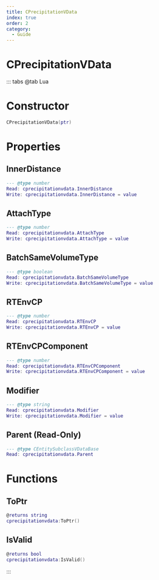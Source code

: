 ```yaml
---
title: CPrecipitationVData
index: true
order: 2
category:
  - Guide
---
```


# CPrecipitationVData

::: tabs
@tab Lua
# Constructor
```lua
CPrecipitationVData(ptr)
```
# Properties
## InnerDistance 
```lua
--- @type number
Read: cprecipitationvdata.InnerDistance
Write: cprecipitationvdata.InnerDistance = value
```
## AttachType 
```lua
--- @type number
Read: cprecipitationvdata.AttachType
Write: cprecipitationvdata.AttachType = value
```
## BatchSameVolumeType 
```lua
--- @type boolean
Read: cprecipitationvdata.BatchSameVolumeType
Write: cprecipitationvdata.BatchSameVolumeType = value
```
## RTEnvCP 
```lua
--- @type number
Read: cprecipitationvdata.RTEnvCP
Write: cprecipitationvdata.RTEnvCP = value
```
## RTEnvCPComponent 
```lua
--- @type number
Read: cprecipitationvdata.RTEnvCPComponent
Write: cprecipitationvdata.RTEnvCPComponent = value
```
## Modifier 
```lua
--- @type string
Read: cprecipitationvdata.Modifier
Write: cprecipitationvdata.Modifier = value
```
## Parent (Read-Only)
```lua
--- @type CEntitySubclassVDataBase
Read: cprecipitationvdata.Parent
```
# Functions
## ToPtr
```lua
@returns string
cprecipitationvdata:ToPtr()
```
## IsValid
```lua
@returns bool
cprecipitationvdata:IsValid()
```

:::